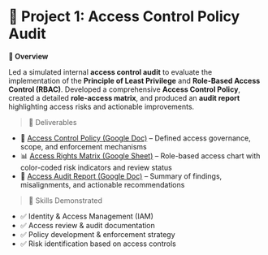 # 🔐 Project 1: Access Control Policy Audit

**📌 Overview**

Led a simulated internal **access control audit** to evaluate the implementation of the **Principle of Least Privilege** and **Role-Based Access Control (RBAC)**. Developed a comprehensive **Access Control Policy**, created a detailed **role-access matrix**, and produced an **audit report** highlighting access risks and actionable improvements.

> 📄 Deliverables
> 
- 📘 [Access Control Policy (Google Doc)](https://docs.google.com/document/d/1FAJLd-ezBs7v9kEP89hHvB-2i8TOgyl4AR8P0-eVvjU/edit?tab=t.0) – Defined access governance, scope, and enforcement mechanisms  
- 📊 [Access Rights Matrix (Google Sheet)](https://docs.google.com/spreadsheets/d/14dkrhotsFNRryzyJB9Ez2-3Z33pbxP70_HcLg-dno70/edit?gid=0#gid=0) – Role-based access chart with color-coded risk indicators and review status  
- 📝 [Access Audit Report (Google Doc)](https://docs.google.com/document/d/18xigoX4eLeXaohNNVGDrAPVn57OwdeEBAKbKFnLzvqQ/edit?tab=t.0) – Summary of findings, misalignments, and actionable recommendations

> 🧠 Skills Demonstrated
> 
- ✅ Identity & Access Management (IAM)  
- ✅ Access review & audit documentation  
- ✅ Policy development & enforcement strategy  
- ✅ Risk identification based on access controls

